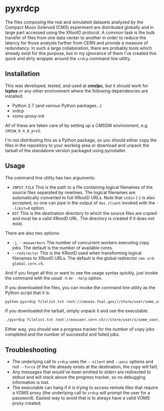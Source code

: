 # pyxrdcp

The files composing the real and simulated datasets analyzed by the Compact Muon Solenoid (CMS) experiment are distributed globally and in large part accessed using the XRootD protocol. A common task is the bulk transfer of files from one data center to another in order to reduce the latency for those analysts further from CERN and provide a measure of redundancy. In such a large collaboration, there are probably tools which already exist for this purpose, but in my ignorance of them I've created this quick and dirty wrapper around the `xrdcp` command line utility.

## Installation

This was developed, tested, and used at **cmslpc**, but it should work for **lxplus** or any other environment where the following dependencies are installed:

* Python 2.7 (and various Python packages...)
* xrdcp
* voms-proxy-init

*All* of these are taken care of by setting up a CMSSW environment, e.g. `CMSSW_9_4_0_pre3`.

I'm not distributing this as a Python package, so you should either copy the files in the repository to your working area or download and unpack the tarball of the standalone version packaged using pyinstaller.

## Usage

The command line utility has two arguments:

* `INPUT_FILE`
  This is the path to a file containing logical filenames of the source files separated by newlines. The logical filenames are automatically converted to full XRootD URLs. Note that `stdin` (-) is also accepted, so one can pipe in the output of `das_client` invoked with the `--limit=0` option.
* `DST`
  This is the destination directory to which the source files are copied and must be a valid XRootD URL. The directory is created if it does not exist.

There are also two options:

* `-j`, `--maxworkers`
  The number of concurrent workers executing copy jobs. The default is the number of available cores.
* `--redirector`
  This is the XRootD used when transforming logical filenames to XRootD URLs. The default is the global redirector `cms-xrd-global.cern.ch`.

And if you forget all this or want to see the usage syntax quickly, just invoke the command with the usual `-h` or `--help` option.

If you downloaded the files, you can invoke the command line utility as the Python script that it is:

```bash
python pyxrdcp filelist.txt root://cmseos.fnal.gov///store/user/some_user/some_dataset -j 4 --redirector xrootd-cms.infn.it
```

If you downloaded the tarball, simply unpack it and use the executable:

```bash
./pyxrdcp filelist.txt root://eosuser.cern.ch///store/user/s/some_user/some_dataset -j 8 --redirector cmsxrootd.fnal.gov
```

Either way, you should see a progress tracker for the number of copy jobs completed and the number of successful and failed jobs.

## Troubleshooting

* The underlying call to `xrdcp` uses the `--silent` and `--posc` options and not `--force` (if the file already exists at the destination, the copy will fail).
* Any messages that would've been emitted to stderr are redirected to stdout and will stack above the progress tracker, so no debugging information is lost.
* The executable can hang if it is trying to access remote files that require a VOMS proxy (the underlying call to `xrdcp` will prompt the user for a password). Easiest way to avoid that is to always have a valid VOMS proxy created.
